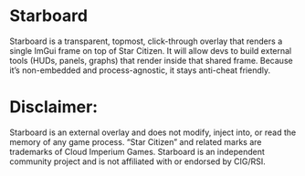 # Starboard
Starboard is a transparent, topmost, click-through overlay that renders a single ImGui frame on top of Star Citizen. It will allow devs to build external tools (HUDs, panels, graphs) that render inside that shared frame. Because it’s non-embedded and process-agnostic, it stays anti-cheat friendly.



# Disclaimer: 
Starboard is an external overlay and does not modify, inject into, or read the memory of any game process. “Star Citizen” and related marks are trademarks of Cloud Imperium Games. Starboard is an independent community project and is not affiliated with or endorsed by CIG/RSI.
